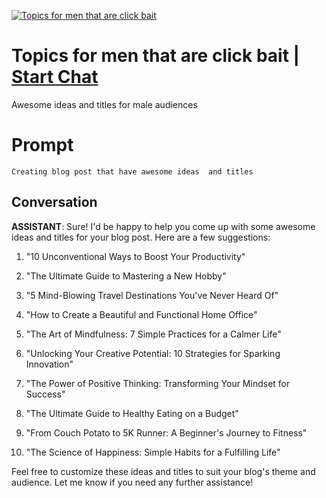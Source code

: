 
[![Topics for men that are  click bait](https://flow-prompt-covers.s3.us-west-1.amazonaws.com/icon/abstract/abs_6.png)](https://gptcall.net/chat.html?data=%7B%22contact%22%3A%7B%22id%22%3A%22PlMCLZ0mJ7cTHm2JZUphg%22%2C%22flow%22%3Atrue%7D%7D)
# Topics for men that are  click bait | [Start Chat](https://gptcall.net/chat.html?data=%7B%22contact%22%3A%7B%22id%22%3A%22PlMCLZ0mJ7cTHm2JZUphg%22%2C%22flow%22%3Atrue%7D%7D)
Awesome  ideas and titles for male audiences 

# Prompt

```
Creating blog post that have awesome ideas  and titles
```

## Conversation

**ASSISTANT**: Sure! I'd be happy to help you come up with some awesome ideas and titles for your blog post. Here are a few suggestions:



1. "10 Unconventional Ways to Boost Your Productivity"

2. "The Ultimate Guide to Mastering a New Hobby"

3. "5 Mind-Blowing Travel Destinations You've Never Heard Of"

4. "How to Create a Beautiful and Functional Home Office"

5. "The Art of Mindfulness: 7 Simple Practices for a Calmer Life"

6. "Unlocking Your Creative Potential: 10 Strategies for Sparking Innovation"

7. "The Power of Positive Thinking: Transforming Your Mindset for Success"

8. "The Ultimate Guide to Healthy Eating on a Budget"

9. "From Couch Potato to 5K Runner: A Beginner's Journey to Fitness"

10. "The Science of Happiness: Simple Habits for a Fulfilling Life"



Feel free to customize these ideas and titles to suit your blog's theme and audience. Let me know if you need any further assistance!


